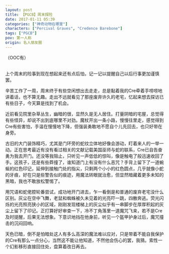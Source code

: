 ```yaml
---
layout: post
title: 【PGCB】周末探险
date: 2017-01-11 05:39
categories: ["神奇动物在哪里"]
characters: ["Percival Graves", "Credence Barebone"]
tags: ["PGCB"]
pov: 第一人称
origin: 名人朋友圈
---
```


（OOC有）
<br><br>

上个周末的险事到现在想起来还有点后怕，记一记以提醒自己以后行事更加谨慎罢。

辛苦工作了一周，周末终于有些空闲想出去走走，总是黏着我的Cre牵着手唠唠地讲着话，也不算无趣。走出不远就看见了那座废弃许久的老宅，忆起来想去探访已有些日子，今天算是找到了机会。

近前看见院里杂草丛生，幽暗的很，显然久是无人居住。打量阴暗的宅屋，总觉得有些怪异，却说不出到底哪里不对劲。魔杖开出一条小路，慢慢往里走，感觉得到Cre有些害怕，手温在慢慢地下降，但强装勇敢地不愿自个儿先回去，也只好带在身旁。

古旧的大门装饰精巧，尤其是门环旁的蛇纹立体地好像会游动，盯着来人的一举一动。正在思考最近有没有看过相关的文献记载美国巫师与蛇的联系，Cre已自告奋勇为我去开门。还没等我阻止，只听见一声低低的惊叫，像是触电了般迅速收回了手。这孩子，还是有些莽撞了，谁知道门上有没有什么恶咒？手背上留下了一道蜿蜒的红色印记，延伸到接触门处的指尖，只剩两个小小的红色圆点，几乎就像小蛇的牙痕，好在只是些警告似的痕迹，用魔法转眼就治愈，但显然暗藏着更多未知的黑暗，我也不敢放松警惕了。

用咒语和蛇佬腔轮番尝试，成功地开门进去，乍一看倒是和普通的废弃老宅没什么区别。灰尘在空中飞舞，老鼠和蜘蛛被久未见着的光亮吓一跳，四散奔逃。荧光闪烁的光亮照亮狭小的区域，刚刚发现楼梯上的灰尘似乎有一串脚步在厚厚积起的灰尘上留下了印记。正打算好好审查一下，冷不丁角落里一道魔咒飞来，若不是Cre及时提醒，后果无法想象。下意识地挡在他身前，听见一个盔甲护身过后，魔咒撞击的沉闷回响。

天色已暗，倒不是怕暗处这人有多么高深的魔法难以应对，只是带着不能自我保护的Cre有那么一点分心，当然这不能让他知道，不然他会伤心的罢，我猜。索性一个幻影移形直接回住处，盘算着改日再去。

